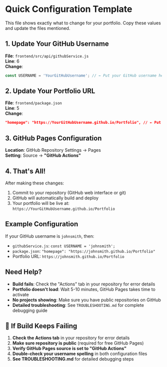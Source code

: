 # Quick Configuration Template

This file shows exactly what to change for your portfolio. Copy these values and update the files mentioned.

## 1. Update Your GitHub Username

**File**: `frontend/src/api/githubService.js`  
**Line**: 6  
**Change**:
```javascript
const USERNAME = 'YourGitHubUsername'; // ← Put your GitHub username here
```

## 2. Update Your Portfolio URL

**File**: `frontend/package.json`  
**Line**: 5  
**Change**:
```json
"homepage": "https://YourGitHubUsername.github.io/Portfolio", // ← Put your GitHub username here
```

## 3. GitHub Pages Configuration

**Location**: GitHub Repository Settings → Pages  
**Setting**: Source → **"GitHub Actions"**

## 4. That's All!

After making these changes:
1. Commit to your repository (GitHub web interface or git)
2. GitHub will automatically build and deploy
3. Your portfolio will be live at: `https://YourGitHubUsername.github.io/Portfolio`

## Example Configuration

If your GitHub username is `johnsmith`, then:
- `githubService.js`: `const USERNAME = 'johnsmith';`
- `package.json`: `"homepage": "https://johnsmith.github.io/Portfolio"`
- Portfolio URL: `https://johnsmith.github.io/Portfolio`

## Need Help?

- **Build fails**: Check the "Actions" tab in your repository for error details
- **Portfolio doesn't load**: Wait 5-10 minutes, GitHub Pages takes time to activate  
- **No projects showing**: Make sure you have public repositories on GitHub
- **Detailed troubleshooting**: See `TROUBLESHOOTING.md` for complete debugging guide

## 🔧 If Build Keeps Failing

1. **Check the Actions tab** in your repository for error details
2. **Make sure repository is public** (required for free GitHub Pages)
3. **Verify GitHub Pages source is set to "GitHub Actions"**
4. **Double-check your username spelling** in both configuration files
5. **See TROUBLESHOOTING.md** for detailed debugging steps
